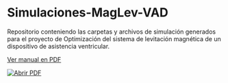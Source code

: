 # Simulaciones-MagLev-VAD
Repositorio conteniendo las carpetas y archivos de simulación generados para el proyecto de Optimización del sistema de levitación magnética de un dispositivo de asistencia ventricular.

[Ver manual en PDF](ArchivosComplementarios/PDFGuia.pdf)

[![Abrir PDF](https://img.shields.io/badge/PDF-Ver_Guia_del_Flujo_de_Optimizacion-blue)](ArchivosComplementarios/PDFGuia.pdf)

